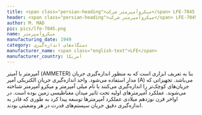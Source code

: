 ```yaml
---
title: <span class="persian-heading">میکروآمپرمتر شرکت</span> LFE-7045
header: <span class="persian-heading">میکروآمپرمتر شرکت</span> LFE-7045
author: M. MAD
pic: pics/lfe-7045.png
name: میکروآمپرمتر
manufacturing_date: 1949
category: دستگاه‌های اندازه‌گیری
manufacturer_name: <span class="english-text">LFE</span>
manufacturer_country: آمریکا
---
```

<p>
آمپرمتر یا آمیتر
<span class="english-text">(AMMETER)</span>
بنا به تعریف ابزاری است که به منظور اندازه‌گیری جریان مدار استفاده می‌شود.
واحد اندازه‌گیری جریان الکتریکی آمپر
<span class="english-text">(A)</span>
می‌باشد. تجهیزاتی که جریان‌های کوچک‌تر را اندازه‌گیری می‌کنند با نام میلی
آمپرمتر و میکرو آمپرمتر شناخته می‌شوند. عملکرد آمپرمترهای اولیه تحت تاثیر
میدان مغناطیسی زمین بوده است. در اواخر قرن نوزدهم میلادی عملکرد آمپرمترها
توسعه پیدا کرد به طوری که قادر به اندازه‌گیری دقیق جریان سیستم‌های قدرت در هر
وضعیتی بودند.
</p>
